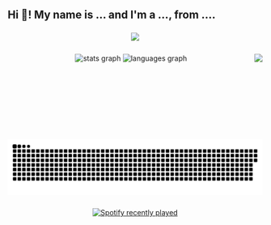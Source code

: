 <h2 align="left">Hi 👋! My name is ... and I'm a ..., from ....</h2>

###

<div align="center">
  <img src="https://profile-counter.glitch.me/Uwedwa/count.svg?"  />
</div>

###

<img align="right" height="169" src="https://media1.tenor.com/m/gQU6Cz5TpBUAAAAd/ahmet-kaya-zero-two.gif"  />

###

<div align="center">
  <img src="https://github-readme-stats.vercel.app/api?username=Uwedwa&hide_title=false&hide_rank=false&show_icons=true&include_all_commits=true&count_private=true&disable_animations=false&theme=dracula&locale=en&hide_border=false" height="150" alt="stats graph"  />
  <img src="https://github-readme-stats.vercel.app/api/top-langs?username=Uwedwa&locale=en&hide_title=false&layout=compact&card_width=320&langs_count=5&theme=dracula&hide_border=false" height="150" alt="languages graph"  />
</div>

###

<br clear="both">

<img src="https://raw.githubusercontent.com/Uwedwa/Uwedwa/output/snake.svg" alt="Snake animation" />

###

<div align="center">
  <a href="https://open.spotify.com/user/21u45h3ofmkwqal272f4fzrci">
    <img src="https://spotify-recently-played-readme.vercel.app/api?user=21u45h3ofmkwqal272f4fzrci&count=5" alt="Spotify recently played"  />
  </a>
</div>

###
